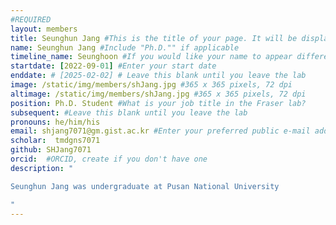 ```yaml
---
#REQUIRED
layout: members
title: Seunghun Jang #This is the title of your page. It will be displayed in the navigation bar and on the page itself.
name: Seunghun Jang #Include "Ph.D."" if applicable
timeline_name: Seunghoon #If you would like your name to appear differently on the Lab timeline, fill out this line.
startdate: [2022-09-01] #Enter your start date
enddate: # [2025-02-02] # Leave this blank until you leave the lab
image: /static/img/members/shJang.jpg #365 x 365 pixels, 72 dpi
altimage: /static/img/members/shJang.jpg #365 x 365 pixels, 72 dpi
position: Ph.D. Student #What is your job title in the Fraser lab?
subsequent: #Leave this blank until you leave the lab
pronouns: he/him/his
email: shjang7071@gm.gist.ac.kr #Enter your preferred public e-mail address
scholar:  tmdgns7071
github: SHJang7071
orcid:  #ORCID, create if you don't have one
description: "

Seunghun Jang was undergraduate at Pusan National University

"
---
```

